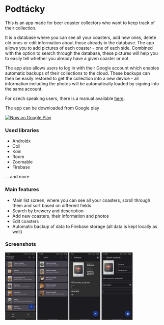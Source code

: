 # Podtácky

This is an app made for beer coaster collectors who want to keep track of their collection.

It is a database where you can see all your coasters, add new ones, delete old ones or edit information about those already in the database. 
The app allows you to add pictures of each coaster - one of each side. 
Combined with the option to search through the database, these pictures will help you to easily tell whether you already have a given coaster or not.

The app also allows users to log in with their Google account which enables automatic backups of their collections to the cloud. These backups can then be easily restored to get the collection into a new device - all information including the photos will be automatically loaded by signing into the same account.

For czech speaking users, there is a manual available [here](https://github.com/tonda2/Podtacky/blob/master/navod.pdf).

The app can be downloaded from Google play

[<img alt='Now on Google Play' height="80px" src='https://play.google.com/intl/en_us/badges/static/images/badges/en_badge_web_generic.png'/>](https://play.google.com/store/apps/details?id=cz.tonda2.podtacky)

### Used libraries
- Androidx
- Coil
- Koin
- Room
- Zoomable
- Firebase
  
... and more

### Main features
- Main list screen, where you can see all your coasters, scroll through them and sort based on different fields
- Search by brewery and description
- Add new coasters, their information and photos
- Edit coasters
- Automatic backup of data to Firebase storage (all data is kept locally as well)

### Screenshots

<img src="screenshots/sc1.jpg" alt="Main list screen" style="width:20%;"/>  <img src="screenshots/sc2.jpg" alt="Search screen" style="width:20%;"/>  <img src="screenshots/sc3.jpg" alt="Coaster detail screen" style="width:20%;"/>  <img src="screenshots/sc4.jpg" alt="Coaster edit screen" style="width:20%;"/>
